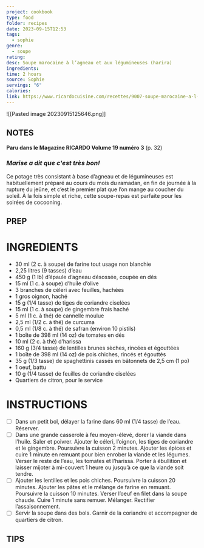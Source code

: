 ```yaml
---
project: cookbook
type: food
folder: recipes
date: 2023-09-15T12:53
tags:
  - sophie
genre:
  - soupe
rating: 
desc: Soupe marocaine à l’agneau et aux légumineuses (harira)
ingredients: 
time: 2 hours
source: Sophie
servings: "6"
calories: 
link: https://www.ricardocuisine.com/recettes/9007-soupe-marocaine-a-l-agneau-et-aux-legumineuses-harira
---
```


![[Pasted image 20230915125646.png]]

## NOTES

**Paru dans le Magazine RICARDO Volume 19 numéro 3** (p. 32)

###  _Marise a dit que c'est très bon!_


Ce potage très consistant à base d’agneau et de légumineuses est habituellement préparé au cours du mois du ramadan, en fin de journée à la rupture du jeûne, et c’est le premier plat que l’on mange au coucher du soleil. À la fois simple et riche, cette soupe-repas est parfaite pour les soirées de cocooning.

## PREP


# INGREDIENTS

- 30 ml (2 c. à soupe) de farine tout usage non blanchie
- 2,25 litres (9 tasses) d’eau
- 450 g (1 lb) d’épaule d’agneau désossée, coupée en dés
- 15 ml (1 c. à soupe) d’huile d’olive
- 3 branches de céleri avec feuilles, hachées
- 1 gros oignon, haché
- 15 g (1/4 tasse) de tiges de coriandre ciselées
- 15 ml (1 c. à soupe) de gingembre frais haché
- 5 ml (1 c. à thé) de cannelle moulue
- 2,5 ml (1/2 c. à thé) de curcuma
- 0,5 ml (1/8 c. à thé) de safran (environ 10 pistils)
- 1 boîte de 398 ml (14 oz) de tomates en dés
- 10 ml (2 c. à thé) d’harissa
- 160 g (3/4 tasse) de lentilles brunes sèches, rincées et égouttées
- 1 boîte de 398 ml (14 oz) de pois chiches, rincés et égouttés
- 35 g (1/3 tasse) de spaghettinis cassés en bâtonnets de 2,5 cm (1 po)
- 1 oeuf, battu
- 10 g (1/4 tasse) de feuilles de coriandre ciselées
- Quartiers de citron, pour le service

# INSTRUCTIONS


 - [ ] Dans un petit bol, délayer la farine dans 60 ml (1/4 tasse) de l’eau. Réserver.
 - [ ] Dans une grande casserole à feu moyen-élevé, dorer la viande dans l’huile. Saler et poivrer. Ajouter le céleri, l’oignon, les tiges de coriandre et le gingembre. Poursuivre la cuisson 2 minutes. Ajouter les épices et cuire 1 minute en remuant pour bien enrober la viande et les légumes. Verser le reste de l’eau, les tomates et l’harissa. Porter à ébullition et laisser mijoter à mi-couvert 1 heure ou jusqu’à ce que la viande soit tendre.
 - [ ] Ajouter les lentilles et les pois chiches. Poursuivre la cuisson 20 minutes. Ajouter les pâtes et le mélange de farine en remuant. Poursuivre la cuisson 10 minutes. Verser l’oeuf en filet dans la soupe chaude. Cuire 1 minute sans remuer. Mélanger. Rectifier l’assaisonnement.
 - [ ] Servir la soupe dans des bols. Garnir de la coriandre et accompagner de quartiers de citron.

## TIPS



